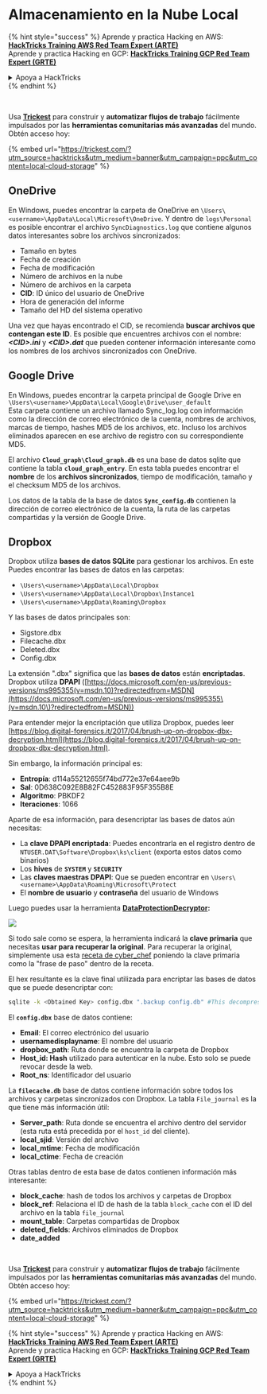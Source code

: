 # Almacenamiento en la Nube Local

{% hint style="success" %}
Aprende y practica Hacking en AWS:<img src="/.gitbook/assets/arte.png" alt="" data-size="line">[**HackTricks Training AWS Red Team Expert (ARTE)**](https://training.hacktricks.xyz/courses/arte)<img src="/.gitbook/assets/arte.png" alt="" data-size="line">\
Aprende y practica Hacking en GCP: <img src="/.gitbook/assets/grte.png" alt="" data-size="line">[**HackTricks Training GCP Red Team Expert (GRTE)**<img src="/.gitbook/assets/grte.png" alt="" data-size="line">](https://training.hacktricks.xyz/courses/grte)

<details>

<summary>Apoya a HackTricks</summary>

* Revisa los [**planes de suscripción**](https://github.com/sponsors/carlospolop)!
* **Únete al** 💬 [**grupo de Discord**](https://discord.gg/hRep4RUj7f) o al [**grupo de telegram**](https://t.me/peass) o **síguenos** en **Twitter** 🐦 [**@hacktricks\_live**](https://twitter.com/hacktricks\_live)**.**
* **Comparte trucos de hacking enviando PRs a los** [**HackTricks**](https://github.com/carlospolop/hacktricks) y [**HackTricks Cloud**](https://github.com/carlospolop/hacktricks-cloud) repos de github.

</details>
{% endhint %}

<figure><img src="../../../.gitbook/assets/image (48).png" alt=""><figcaption></figcaption></figure>

\
Usa [**Trickest**](https://trickest.com/?utm_source=hacktricks&utm_medium=text&utm_campaign=ppc&utm_content=local-cloud-storage) para construir y **automatizar flujos de trabajo** fácilmente impulsados por las **herramientas comunitarias más avanzadas** del mundo.\
Obtén acceso hoy:

{% embed url="https://trickest.com/?utm_source=hacktricks&utm_medium=banner&utm_campaign=ppc&utm_content=local-cloud-storage" %}

## OneDrive

En Windows, puedes encontrar la carpeta de OneDrive en `\Users\<username>\AppData\Local\Microsoft\OneDrive`. Y dentro de `logs\Personal` es posible encontrar el archivo `SyncDiagnostics.log` que contiene algunos datos interesantes sobre los archivos sincronizados:

* Tamaño en bytes
* Fecha de creación
* Fecha de modificación
* Número de archivos en la nube
* Número de archivos en la carpeta
* **CID**: ID único del usuario de OneDrive
* Hora de generación del informe
* Tamaño del HD del sistema operativo

Una vez que hayas encontrado el CID, se recomienda **buscar archivos que contengan este ID**. Es posible que encuentres archivos con el nombre: _**\<CID>.ini**_ y _**\<CID>.dat**_ que pueden contener información interesante como los nombres de los archivos sincronizados con OneDrive.

## Google Drive

En Windows, puedes encontrar la carpeta principal de Google Drive en `\Users\<username>\AppData\Local\Google\Drive\user_default`\
Esta carpeta contiene un archivo llamado Sync\_log.log con información como la dirección de correo electrónico de la cuenta, nombres de archivos, marcas de tiempo, hashes MD5 de los archivos, etc. Incluso los archivos eliminados aparecen en ese archivo de registro con su correspondiente MD5.

El archivo **`Cloud_graph\Cloud_graph.db`** es una base de datos sqlite que contiene la tabla **`cloud_graph_entry`**. En esta tabla puedes encontrar el **nombre** de los **archivos sincronizados**, tiempo de modificación, tamaño y el checksum MD5 de los archivos.

Los datos de la tabla de la base de datos **`Sync_config.db`** contienen la dirección de correo electrónico de la cuenta, la ruta de las carpetas compartidas y la versión de Google Drive.

## Dropbox

Dropbox utiliza **bases de datos SQLite** para gestionar los archivos. En este\
Puedes encontrar las bases de datos en las carpetas:

* `\Users\<username>\AppData\Local\Dropbox`
* `\Users\<username>\AppData\Local\Dropbox\Instance1`
* `\Users\<username>\AppData\Roaming\Dropbox`

Y las bases de datos principales son:

* Sigstore.dbx
* Filecache.dbx
* Deleted.dbx
* Config.dbx

La extensión ".dbx" significa que las **bases de datos** están **encriptadas**. Dropbox utiliza **DPAPI** ([https://docs.microsoft.com/en-us/previous-versions/ms995355(v=msdn.10)?redirectedfrom=MSDN](https://docs.microsoft.com/en-us/previous-versions/ms995355\(v=msdn.10\)?redirectedfrom=MSDN))

Para entender mejor la encriptación que utiliza Dropbox, puedes leer [https://blog.digital-forensics.it/2017/04/brush-up-on-dropbox-dbx-decryption.html](https://blog.digital-forensics.it/2017/04/brush-up-on-dropbox-dbx-decryption.html).

Sin embargo, la información principal es:

* **Entropía**: d114a55212655f74bd772e37e64aee9b
* **Sal**: 0D638C092E8B82FC452883F95F355B8E
* **Algoritmo**: PBKDF2
* **Iteraciones**: 1066

Aparte de esa información, para desencriptar las bases de datos aún necesitas:

* La **clave DPAPI encriptada**: Puedes encontrarla en el registro dentro de `NTUSER.DAT\Software\Dropbox\ks\client` (exporta estos datos como binarios)
* Los **hives** de **`SYSTEM`** y **`SECURITY`**
* Las **claves maestras DPAPI**: Que se pueden encontrar en `\Users\<username>\AppData\Roaming\Microsoft\Protect`
* El **nombre de usuario** y **contraseña** del usuario de Windows

Luego puedes usar la herramienta [**DataProtectionDecryptor**](https://nirsoft.net/utils/dpapi\_data\_decryptor.html)**:**

![](<../../../.gitbook/assets/image (443).png>)

Si todo sale como se espera, la herramienta indicará la **clave primaria** que necesitas **usar para recuperar la original**. Para recuperar la original, simplemente usa esta [receta de cyber\_chef](https://gchq.github.io/CyberChef/#recipe=Derive\_PBKDF2\_key\(%7B'option':'Hex','string':'98FD6A76ECB87DE8DAB4623123402167'%7D,128,1066,'SHA1',%7B'option':'Hex','string':'0D638C092E8B82FC452883F95F355B8E'%7D\)) poniendo la clave primaria como la "frase de paso" dentro de la receta.

El hex resultante es la clave final utilizada para encriptar las bases de datos que se puede desencriptar con:
```bash
sqlite -k <Obtained Key> config.dbx ".backup config.db" #This decompress the config.dbx and creates a clear text backup in config.db
```
El **`config.dbx`** base de datos contiene:

* **Email**: El correo electrónico del usuario
* **usernamedisplayname**: El nombre del usuario
* **dropbox\_path**: Ruta donde se encuentra la carpeta de Dropbox
* **Host\_id: Hash** utilizado para autenticar en la nube. Esto solo se puede revocar desde la web.
* **Root\_ns**: Identificador del usuario

La **`filecache.db`** base de datos contiene información sobre todos los archivos y carpetas sincronizados con Dropbox. La tabla `File_journal` es la que tiene más información útil:

* **Server\_path**: Ruta donde se encuentra el archivo dentro del servidor (esta ruta está precedida por el `host_id` del cliente).
* **local\_sjid**: Versión del archivo
* **local\_mtime**: Fecha de modificación
* **local\_ctime**: Fecha de creación

Otras tablas dentro de esta base de datos contienen información más interesante:

* **block\_cache**: hash de todos los archivos y carpetas de Dropbox
* **block\_ref**: Relaciona el ID de hash de la tabla `block_cache` con el ID del archivo en la tabla `file_journal`
* **mount\_table**: Carpetas compartidas de Dropbox
* **deleted\_fields**: Archivos eliminados de Dropbox
* **date\_added**

<figure><img src="../../../.gitbook/assets/image (48).png" alt=""><figcaption></figcaption></figure>

\
Usa [**Trickest**](https://trickest.com/?utm_source=hacktricks&utm_medium=text&utm_campaign=ppc&utm_content=local-cloud-storage) para construir y **automatizar flujos de trabajo** fácilmente impulsados por las **herramientas comunitarias más avanzadas** del mundo.\
Obtén acceso hoy:

{% embed url="https://trickest.com/?utm_source=hacktricks&utm_medium=banner&utm_campaign=ppc&utm_content=local-cloud-storage" %}

{% hint style="success" %}
Aprende y practica Hacking en AWS:<img src="/.gitbook/assets/arte.png" alt="" data-size="line">[**HackTricks Training AWS Red Team Expert (ARTE)**](https://training.hacktricks.xyz/courses/arte)<img src="/.gitbook/assets/arte.png" alt="" data-size="line">\
Aprende y practica Hacking en GCP: <img src="/.gitbook/assets/grte.png" alt="" data-size="line">[**HackTricks Training GCP Red Team Expert (GRTE)**<img src="/.gitbook/assets/grte.png" alt="" data-size="line">](https://training.hacktricks.xyz/courses/grte)

<details>

<summary>Apoya a HackTricks</summary>

* Revisa los [**planes de suscripción**](https://github.com/sponsors/carlospolop)!
* **Únete al** 💬 [**grupo de Discord**](https://discord.gg/hRep4RUj7f) o al [**grupo de telegram**](https://t.me/peass) o **síguenos** en **Twitter** 🐦 [**@hacktricks\_live**](https://twitter.com/hacktricks\_live)**.**
* **Comparte trucos de hacking enviando PRs a los** [**HackTricks**](https://github.com/carlospolop/hacktricks) y [**HackTricks Cloud**](https://github.com/carlospolop/hacktricks-cloud) repositorios de github.

</details>
{% endhint %}
